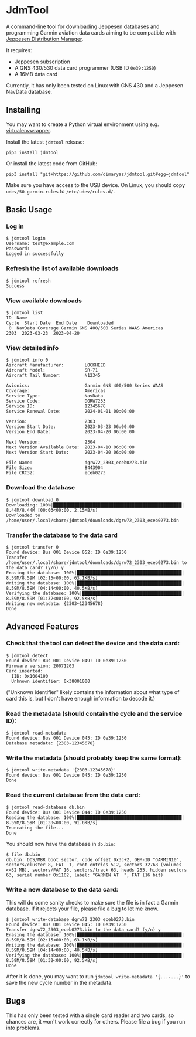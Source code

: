 # JdmTool

A command-line tool for downloading Jeppesen databases and programming Garmin aviation data cards aiming to be compatible with [Jeppesen Distribution Manager](https://ww2.jeppesen.com/data-solutions/jeppesen-distribution-manager/).

It requires:
- Jeppesen subscription
- A GNS 430/530 data card programmer (USB ID `0e39:1250`)
- A 16MB data card

Currently, it has only been tested on Linux with GNS 430 and a Jeppesen NavData database.

## Installing

You may want to create a Python virtual environment using e.g. [virtualenvwrapper](https://pypi.org/project/virtualenvwrapper/).

Install the latest `jdmtool` release:

```
pip3 install jdmtool
```

Or install the latest code from GitHub:

```
pip3 install "git+https://github.com/dimaryaz/jdmtool.git#egg=jdmtool"
```

Make sure you have access to the USB device. On Linux, you should copy `udev/50-garmin.rules` to `/etc/udev/rules.d/`.

## Basic Usage

### Log in

```
$ jdmtool login
Username: test@example.com
Password: 
Logged in successfully
```

### Refresh the list of available downloads

```
$ jdmtool refresh
Success
```

### View available downloads

```
$ jdmtool list
ID  Name                                                                    Cycle  Start Date  End Date    Downloaded
 0  NavData Coverage Garmin GNS 400/500 Series WAAS Americas                 2303  2023-03-23  2023-04-20            
```

### View detailed info

```
$ jdmtool info 0
Aircraft Manufacturer:        LOCKHEED
Aircraft Model:               SR-71
Aircraft Tail Number:         N12345

Avionics:                     Garmin GNS 400/500 Series WAAS
Coverage:                     Americas
Service Type:                 NavData
Service Code:                 DGRW7253
Service ID:                   12345678
Service Renewal Date:         2024-01-01 00:00:00

Version:                      2303
Version Start Date:           2023-03-23 06:00:00
Version End Date:             2023-04-20 06:00:00

Next Version:                 2304
Next Version Available Date:  2023-04-10 06:00:00
Next Version Start Date:      2023-04-20 06:00:00

File Name:                    dgrw72_2303_eceb0273.bin
File Size:                    8443904
File CRC32:                   eceb0273
```

### Download the database

```
$ jdmtool download 0
Downloading: 100%|█████████████████████████████████████████████████| 8.44M/8.44M [00:03<00:00, 2.15MB/s]
Downloaded to /home/user/.local/share/jdmtool/downloads/dgrw72_2303_eceb0273.bin
```

### Transfer the database to the data card

```
$ jdmtool transfer 0
Found device: Bus 001 Device 052: ID 0e39:1250
Transfer /home/user/.local/share/jdmtool/downloads/dgrw72_2303_eceb0273.bin to the data card? (y/n) y
Erasing the database: 100%|████████████████████████████████████████| 8.59M/8.59M [02:15<00:00, 63.1KB/s]
Writing the database: 100%|████████████████████████████████████████| 8.59M/8.59M [04:14<00:00, 40.5KB/s]
Verifying the database: 100%|██████████████████████████████████████| 8.59M/8.59M [01:32<00:00, 92.5KB/s]
Writing new metadata: {2303~12345678}
Done
```

## Advanced Features

### Check that the tool can detect the device and the data card:

```
$ jdmtool detect
Found device: Bus 001 Device 049: ID 0e39:1250
Firmware version: 20071203
Card inserted:
  IID: 0x1004100
  Unknown identifier: 0x38001000
```

("Unknown identifier" likely contains the information about what type of card this is, but
I don't have enough information to decode it.)


### Read the metadata (should contain the cycle and the service ID):

```
$ jdmtool read-metadata
Found device: Bus 001 Device 045: ID 0e39:1250
Database metadata: {2303~12345678}
```

### Write the metadata (should probably keep the same format):

```
$ jdmtool write-metadata '{2303~12345678}'
Found device: Bus 001 Device 045: ID 0e39:1250
Done
```

### Read the current database from the data card:

```
$ jdmtool read-database db.bin
Found device: Bus 001 Device 044: ID 0e39:1250
Reading the database: 100%|████████████████████████████████████████| 8.59M/8.59M [01:33<00:00, 91.6KB/s]
Truncating the file...
Done
```

You should now have the database in `db.bin`:

```
$ file db.bin
db.bin: DOS/MBR boot sector, code offset 0x3c+2, OEM-ID "GARMIN10", sectors/cluster 8, FAT  1, root entries 512, sectors 32768 (volumes <=32 MB), sectors/FAT 16, sectors/track 63, heads 255, hidden sectors 63, serial number 0x1102, label: "GARMIN AT  ", FAT (16 bit)
```

### Write a new database to the data card:

This will do some sanity checks to make sure the file is in fact a Garmin database. If it rejects your file, please file a bug to let me know.

```
$ jdmtool write-database dgrw72_2303_eceb0273.bin
Found device: Bus 001 Device 045: ID 0e39:1250
Transfer dgrw72_2303_eceb0273.bin to the data card? (y/n) y
Erasing the database: 100%|████████████████████████████████████████| 8.59M/8.59M [02:15<00:00, 63.1KB/s]
Writing the database: 100%|████████████████████████████████████████| 8.59M/8.59M [04:14<00:00, 40.5KB/s]
Verifying the database: 100%|██████████████████████████████████████| 8.59M/8.59M [01:32<00:00, 92.5KB/s]
Done
```

After it is done, you may want to run `jdmtool write-metadata '{...-...}'` to save the new cycle number in the metadata.


## Bugs

This has only been tested with a single card reader and two cards, so chances are, it won't work correctly for others. Please file a bug if you run into problems.
